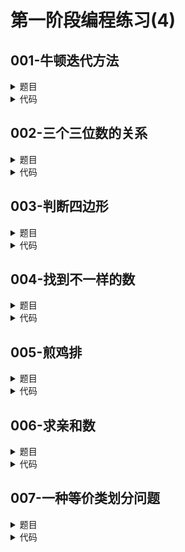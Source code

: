 # **第一阶段编程练习(4)**

## **001-牛顿迭代方法**
<details>

<summary>
题目
</summary>

### **题目描述**

用牛顿迭代方法求一个数number的平方根，输出根以及迭代次数\
注意: (迭代中止条件为 error<=1E-6 )
初始x=1.0\
输出格式如下：\
引入iostream\
引入iomanip\
cout << i << ' '\
<< setprecision(2)\
<< setiosflags(ios::fixed)\
<< root << endl;

### **关于输入**

一个数字,double/int均可

### **关于输出**

输出两个数字: 迭代次数 和 根\
迭代次数为一个整数\
根为一个浮点数,保留小数点后两位

### **例子输入**

```
12 
25
144
```

### **例子输出**

```
6 3.46
7 5.00
8 12.00
```

### **提示信息**

使用 while (cin >> number) 输入数据

</details>

<details>

<summary>
代码
</summary>

```c++
#include <iostream>
using namespace std;
int main(){
    double n;
    while(cin >> n){
        int cnt{0};
        double error{1},x{1.0};
        while(error>1E-6){
            double temp{x};
            x=(x+n/x)/2;
            cnt++;
            error=abs(x-temp);
        }
        cout << cnt;
        cout.precision(2);
        cout << fixed;
        cout << ' ' << x << endl;
    }
    return 0;
}
```

</details>

## **002-三个三位数的关系**
<details>

<summary>
题目
</summary>

### **题目描述**

将 1 到 9 这九个数字分成三个 3 位数，要求第一个 3 位数，正好是第二个 3 位数的一半，是第三个 3 位数的三分之一。问该如何分。

### **关于输入**

没有输入。

### **关于输出**

由小到大输出满足条件的三个数字，每个数字之间用一个空格分开。

### **例子输入**

```
```

### **例子输出**

```
```

### **提示信息**

pass

</details>

<details>

<summary>
代码
</summary>

```c++
#include <iostream>
using namespace std;
int flag[10]{0};
void get_flag(int x);
int main(){
    for(int i{123};i<=329;i++){
        for(int j{1};j<=9;j++)flag[j]=0;
        int x1{i},x2{2*i},x3{3*i};
        get_flag(x1);get_flag(x2);get_flag(x3);
        int cnt{0};
        for(int j{1};j<=9;j++)cnt+=flag[j];
        if(cnt==9)cout << x1 << ' ' << x2 << ' ' << x3 << endl;
    }
    return 0;
}
void get_flag(int x){
    while(x){
        flag[x%10]=1;
        x/=10;
    }
}
```

</details>

## **003-判断四边形**
<details>

<summary>
题目
</summary>

### **题目描述**

给出平面上a,b,c,d四个点的坐标,依次连接a-b,b-c,c-d,d-a,请你写程序判断得到的图形是否是凸四边形.

### **关于输入**

输入包含多组数据,每组数据一行,包含8个整数(绝对值都不大于1000),依次为a,b,c,d四个点的坐标.

### **关于输出**

对每组输入输出一行,若得到的图形是凸四边形,输出"yes",否则输出"no"

### **例子输入**

```
0 0 0 1 1 1 1 0
0 0 1 1 0 1 1 0
0 0 0 1 0 2 1 1
0 0 1 1 0 2 2 1
```

### **例子输出**

```
yes
no
no
no
```

### **提示信息**

样例2不是简单多边形,样例3是三角形,样例4是凹四边形\
所谓的凸多边形是指: 对于多边形上任意一边所在的直线而言,多边形的整体都在直线的同一侧\
可以用向量外积(即叉积)判断点在直线的哪一侧

</details>

<details>

<summary>
代码
</summary>

```c++
#include <iostream>
using namespace std;
int cross_product(int x0,int y0,int x1,int y1,int x2,int y2);
int main(){
    int a[8]{0};
    while(cin >> a[0]){
        for(int i{1};i<=7;i++)cin >> a[i];
        if(cross_product(a[4],a[5],a[0],a[1],a[2],a[3])*
        cross_product(a[6],a[7],a[0],a[1],a[2],a[3])>0
        &&
        cross_product(a[0],a[1],a[2],a[3],a[4],a[5])*
        cross_product(a[6],a[7],a[2],a[3],a[4],a[5])>0
        &&
        cross_product(a[0],a[1],a[4],a[5],a[6],a[7])*
        cross_product(a[2],a[3],a[4],a[5],a[6],a[7])>0
        ){
            cout << "yes";
        }
        else cout << "no";
        cout << endl;
    }
    return 0;
}
int cross_product(int x0,int y0,int x1,int y1,int x2,int y2){
    int n{(x1-x0)*(y2-y0)-(x2-x0)*(y1-y0)};
    if(n>0)return 1;
    else if(n==0)return 0;
    else return -1;
}
```

</details>

## **004-找到不一样的数**
<details>

<summary>
题目
</summary>

### **题目描述**

有n个数，在这n个数中，只有一个数字出现了奇数次，其余都出现了偶数次，你能找到出现奇数次的数字么？

### **关于输入**

输入有两行，第一行一个数n(1<=n<=100000)，表示数的数量，第二行n个整数，表示这n个数字(1<=数字大小<=100)，数据保证只有一个数字出现奇数次。

### **关于输出**

输出一行，一个数，即出现奇数次的数字。

### **例子输入**

```
7
1 2 1 2 1 3 3
```

### **例子输出**

```
1
```

### **提示信息**

pass

</details>

<details>

<summary>
代码
</summary>

```c++
#include <iostream>
using namespace std;
int main(){
    int n;cin >> n;
    int num[n][2]{0};
    int cnt{0};
    for(int i{0};i<n;i++){
        int temp;cin >> temp;
        int j{0};
        for(j=0;j<cnt;j++){
            if(temp==num[j][0]){
                num[j][1]++;
                break;
            }
        }
        if(j==cnt){
            cnt++;
            num[j][0]=temp;
            num[j][1]=1;
        }
    }
    for(int j{0};j<cnt;j++){
        if(num[j][1]%2==1){
            cout << num[j][0];
            break;
        }
    }
    return 0;
}
```

</details>

## **005-煎鸡排**
<details>

<summary>
题目
</summary>

### **题目描述**

辛苦工作一天后，饿坏了的程序员去学五吃鸡排饭。程序员点了n份鸡排。每个鸡排有两个面，每一面都需要在平底锅上煎1分钟。\
不幸的是，厨师只有一个平底锅，在这个平底锅上，一次只能同时烹饪k个鸡排的一个面。请计算厨师需要花多少时间煎这些鸡排。

### **关于输入**

输入两个整数n和k，空格隔开。(1 ≤ n, k ≤ 1000)

### **关于输出**

输出厨师煎n个鸡排，最少需要的分钟数。

### **例子输入**

```
3 2
```

### **例子输出**

```
3
```

### **提示信息**

每个鸡排有两个面，每一面都需要煎1分钟。平底锅中即使没有放满k个鸡排，也需要1分钟时间。

</details>

<details>

<summary>
代码
</summary>

```c++
#include <iostream>
#include <cmath>
using namespace std;
int main(){
    int n,k;cin >> n >> k;
    int result{0};
    if((n*2)%k==0)result=n*2/k;
    else if((n*2)<k)result=2;
    else result=n*2/k+1;
    cout << result;
    return 0;
}
```

</details>

## **006-求亲和数**
<details>

<summary>
题目
</summary>

### **题目描述**

遥远的古代，人们发现某些自然数之间有特殊的关系：如果两个数a和b，a的所有除本身以外的因数之和等于b,b的所有除本身以外的因数之和等于a,则称a,b是一对亲和数。\
例如：220和284就是一对亲和数\
220的真因子包括：1,2,4,5,10,11,20,22,44,55,110.\
1+2+4+5+10+ 11 + 20 + 22 + 44 + 55 +110 =284\
284的真因数:1 + 2 + 4 + 71 + 142 = 220\
那么 220和284就是一对亲和数.

### **关于输入**

一个正整数n，1<=n<=100000。

### **关于输出**

所有亲和数对"a b"，满足a和b均小于等于n。\
每个亲和数对占一行，两个数之间用一个空格隔开，较小数在前，较大数在后。\
对于多个亲和数对，以较小数递增的顺序输出它们。

### **例子输入**

```
1500
```

### **例子输出**

```
220 284
1184 1210
```

### **提示信息**

pass

</details>

<details>

<summary>
代码
</summary>

```c++
#include <iostream>
using namespace std;
int main(){
    int n;cin >> n;
    int qinhe[n+1]{0};
    for(int i{2};i<=n;i++)qinhe[i]=1;
    for(int i{2};i<=n;i++){
        for(int j{2*i};j<=n;j+=i)qinhe[j]+=i;
    }
    for(int i{220};i<=n;i++){
        if(qinhe[i]<=n&&qinhe[i]>i&&qinhe[qinhe[i]]==i){
            cout << i << ' ' << qinhe[i] << endl;
        }
    }
    return 0;
}
```

</details>

## **007-一种等价类划分问题**
<details>

<summary>
题目
</summary>

### **题目描述**

在两个正整数m和n给定的整数范围内（m 小于 n，且不包括m和n）取出各位数字之和均为k的倍数的所有数(k为正整数)，然后将这些数划分成若干个子集合，每个子集合中的元素满足其各位数字之和相等，请输出各个子集合, 其中 n 不大于10000。\
每个集合元素按从小到大输出，逗号间隔，如果有多个集合，则输出多行；集合中最小元素较小的在前面行输出。

### **关于输入**

一行，三个值：m,n,k，以逗号间隔

### **关于输出**

输出各位数之和为k的倍数的若干行，每一行中，其元素的各位数字和相等，且前面行元素的各位数字之和小于后面行元素的各位数字之和，每行的元素按增序排列，以逗号间隔。

### **例子输入**

```
11,35,3
```

### **例子输出**

```
12,21,30
15,24,33
18,27
```

### **提示信息**

例如，m=11, n=35, k=3\
则，\
12,21,30 这三个数的每位数字之和均为3，且为3的倍数\
15,24,33 这三个数的每位数字之和为6，且为3的倍数\
18,27 这二个数的每位数字之和为9，也为3的倍数\
由于三组数的最小数分别是12,15,18，于是，输出结果应为：\
12,21,30\
15,24,33\
18,27

</details>

<details>

<summary>
代码
</summary>

```c++
#include <iostream>
using namespace std;
int add_up(int x);
int main(){
    int m,n,k;char c1,c2;
    cin >> m >> c1 >> n >> c2 >> k;
    int a[36/k+1][n-m],cnt[36/k+1]{0};
    for(int i{m+1};i<n;i++){
        int t=add_up(i);
        if(t%k==0){
            cnt[t/k]++;
            a[t/k][cnt[t/k]]=i;
        }
    }
    for(int i{1};i<=36/k+1;i++){
        if(cnt[i]>=1)cout << a[i][1];
        for(int j{2};j<=cnt[i];j++){
            cout << ',' << a[i][j];
        }
        if(cnt[i]>=1)cout << endl;
    }
    return 0;
}
int add_up(int x){
    int result{0};
    while(x){
        result+=x%10;
        x/=10;
    }
    return result;
}
```

</details>
